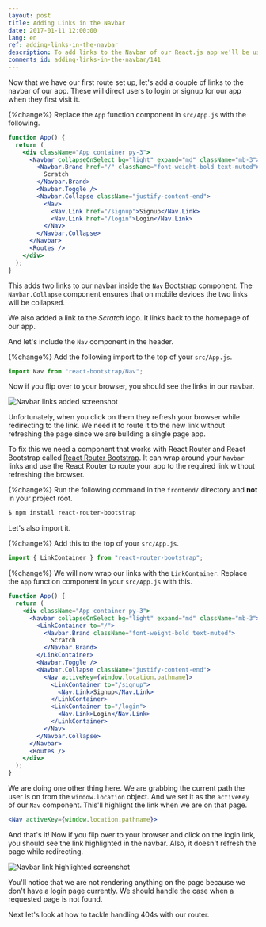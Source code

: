 ```yaml
---
layout: post
title: Adding Links in the Navbar
date: 2017-01-11 12:00:00
lang: en
ref: adding-links-in-the-navbar
description: To add links to the Navbar of our React.js app we’ll be using the NavItem React-Bootstrap component. And to allow users to navigate using these links we are going to use React-Router's Route component and call the nav.push method.
comments_id: adding-links-in-the-navbar/141
---
```


Now that we have our first route set up, let's add a couple of links to the navbar of our app. These will direct users to login or signup for our app when they first visit it.

{%change%} Replace the `App` function component in `src/App.js` with the following.

```jsx
function App() {
  return (
    <div className="App container py-3">
      <Navbar collapseOnSelect bg="light" expand="md" className="mb-3">
        <Navbar.Brand href="/" className="font-weight-bold text-muted">
          Scratch
        </Navbar.Brand>
        <Navbar.Toggle />
        <Navbar.Collapse className="justify-content-end">
          <Nav>
            <Nav.Link href="/signup">Signup</Nav.Link>
            <Nav.Link href="/login">Login</Nav.Link>
          </Nav>
        </Navbar.Collapse>
      </Navbar>
      <Routes />
    </div>
  );
}
```

This adds two links to our navbar inside the `Nav` Bootstrap component. The `Navbar.Collapse` component ensures that on mobile devices the two links will be collapsed.

We also added a link to the _Scratch_ logo. It links back to the homepage of our app.

And let's include the `Nav` component in the header.

{%change%} Add the following import to the top of your `src/App.js`.

```jsx
import Nav from "react-bootstrap/Nav";
```

Now if you flip over to your browser, you should see the links in our navbar.

![Navbar links added screenshot](/assets/navbar-links-added.png)

Unfortunately, when you click on them they refresh your browser while redirecting to the link. We need it to route it to the new link without refreshing the page since we are building a single page app.

To fix this we need a component that works with React Router and React Bootstrap called [React Router Bootstrap](https://github.com/react-bootstrap/react-router-bootstrap). It can wrap around your `Navbar` links and use the React Router to route your app to the required link without refreshing the browser.

{%change%} Run the following command in the `frontend/` directory and **not** in your project root.

```bash
$ npm install react-router-bootstrap
```

Let's also import it.

{%change%} Add this to the top of your `src/App.js`.

```jsx
import { LinkContainer } from "react-router-bootstrap";
```

{%change%} We will now wrap our links with the `LinkContainer`. Replace the `App` function component in your `src/App.js` with this.

```jsx
function App() {
  return (
    <div className="App container py-3">
      <Navbar collapseOnSelect bg="light" expand="md" className="mb-3">
        <LinkContainer to="/">
          <Navbar.Brand className="font-weight-bold text-muted">
            Scratch
          </Navbar.Brand>
        </LinkContainer>
        <Navbar.Toggle />
        <Navbar.Collapse className="justify-content-end">
          <Nav activeKey={window.location.pathname}>
            <LinkContainer to="/signup">
              <Nav.Link>Signup</Nav.Link>
            </LinkContainer>
            <LinkContainer to="/login">
              <Nav.Link>Login</Nav.Link>
            </LinkContainer>
          </Nav>
        </Navbar.Collapse>
      </Navbar>
      <Routes />
    </div>
  );
}
```

We are doing one other thing here. We are grabbing the current path the user is on from the `window.location` object. And we set it as the `activeKey` of our `Nav` component. This'll highlight the link when we are on that page.

```jsx
<Nav activeKey={window.location.pathname}>
```

And that's it! Now if you flip over to your browser and click on the login link, you should see the link highlighted in the navbar. Also, it doesn't refresh the page while redirecting.

![Navbar link highlighted screenshot](/assets/navbar-link-highlighted.png)

You'll notice that we are not rendering anything on the page because we don't have a login page currently. We should handle the case when a requested page is not found.

Next let's look at how to tackle handling 404s with our router.
